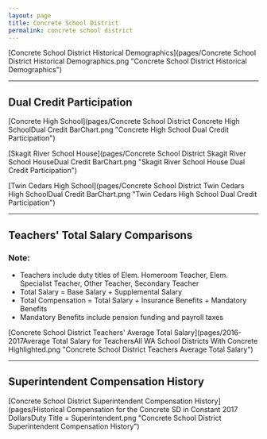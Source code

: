 ```yaml
---
layout: page
title: Concrete School District
permalink: concrete school district
---
```



[Concrete School District Historical Demographics](pages/Concrete School District Historical Demographics.png "Concrete School District Historical Demographics")

___

## Dual Credit Participation

[Concrete High School](pages/Concrete School District Concrete High SchoolDual Credit BarChart.png "Concrete High School Dual Credit Participation")

[Skagit River School House](pages/Concrete School District Skagit River School HouseDual Credit BarChart.png "Skagit River School House Dual Credit Participation")

[Twin Cedars High School](pages/Concrete School District Twin Cedars High SchoolDual Credit BarChart.png "Twin Cedars High School Dual Credit Participation")


___

## Teachers' Total Salary Comparisons
### Note:
- Teachers include duty titles of Elem. Homeroom Teacher, Elem. Specialist Teacher, Other Teacher, Secondary Teacher
- Total Salary = Base Salary + Supplemental Salary
- Total Compensation = Total Salary + Insurance Benefits + Mandatory Benefits
- Mandatory Benefits include pension funding and payroll taxes

[Concrete School District Teachers' Average Total Salary](pages/2016-2017Average Total Salary for TeachersAll WA School Districts With Concrete Highlighted.png "Concrete School District Teachers Average Total Salary")


___

## Superintendent Compensation History

[Concrete School District Superintendent Compensation History](pages/Historical Compensation for the Concrete SD in Constant 2017 DollarsDuty Title = Superintendent.png "Concrete School District Superintendent Compensation History")

